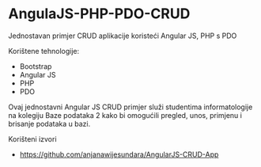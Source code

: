 # AngulaJS-PHP-PDO-CRUD
Jednostavan primjer CRUD aplikacije koristeći Angular JS, PHP s PDO 

Korištene tehnologije:
 - Bootstrap
 - Angular JS
 - PHP
 - PDO

Ovaj jednostavni Angular JS CRUD primjer služi studentima informatologije na kolegiju Baze podataka 2 kako bi omogućili pregled, unos, primjenu i brisanje podataka u bazi. 

Korišteni izvori
   - <https://github.com/anjanawijesundara/AngularJS-CRUD-App>
